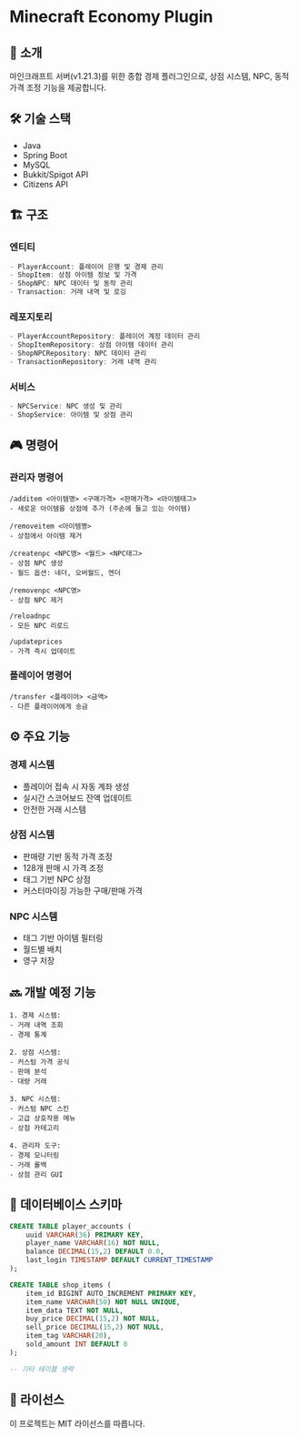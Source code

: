 # Minecraft Economy Plugin

## 📌 소개
마인크래프트 서버(v1.21.3)를 위한 종합 경제 플러그인으로, 상점 시스템, NPC, 동적 가격 조정 기능을 제공합니다.

## 🛠 기술 스택
- Java
- Spring Boot
- MySQL
- Bukkit/Spigot API
- Citizens API

## 🏗 구조
### 엔티티
```java
- PlayerAccount: 플레이어 은행 및 경제 관리
- ShopItem: 상점 아이템 정보 및 가격
- ShopNPC: NPC 데이터 및 동작 관리
- Transaction: 거래 내역 및 로깅
```

### 레포지토리
```java
- PlayerAccountRepository: 플레이어 계정 데이터 관리
- ShopItemRepository: 상점 아이템 데이터 관리
- ShopNPCRepository: NPC 데이터 관리
- TransactionRepository: 거래 내역 관리
```

### 서비스
```java
- NPCService: NPC 생성 및 관리
- ShopService: 아이템 및 상점 관리
```

## 🎮 명령어
### 관리자 명령어
```
/additem <아이템명> <구매가격> <판매가격> <아이템태그>
- 새로운 아이템을 상점에 추가 (주손에 들고 있는 아이템)

/removeitem <아이템명>
- 상점에서 아이템 제거

/createnpc <NPC명> <월드> <NPC태그>
- 상점 NPC 생성
- 월드 옵션: 네더, 오버월드, 엔더

/removenpc <NPC명>
- 상점 NPC 제거

/reloadnpc
- 모든 NPC 리로드

/updateprices
- 가격 즉시 업데이트
```

### 플레이어 명령어
```
/transfer <플레이어> <금액>
- 다른 플레이어에게 송금
```

## ⚙️ 주요 기능

### 경제 시스템
- 플레이어 접속 시 자동 계좌 생성
- 실시간 스코어보드 잔액 업데이트
- 안전한 거래 시스템

### 상점 시스템
- 판매량 기반 동적 가격 조정
- 128개 판매 시 가격 조정
- 태그 기반 NPC 상점
- 커스터마이징 가능한 구매/판매 가격

### NPC 시스템
- 태그 기반 아이템 필터링
- 월드별 배치
- 영구 저장

## 🔜 개발 예정 기능
```
1. 경제 시스템:
- 거래 내역 조회
- 경제 통계

2. 상점 시스템:
- 커스텀 가격 공식
- 판매 분석
- 대량 거래

3. NPC 시스템:
- 커스텀 NPC 스킨
- 고급 상호작용 메뉴
- 상점 카테고리

4. 관리자 도구:
- 경제 모니터링
- 거래 롤백
- 상점 관리 GUI
```

## 💾 데이터베이스 스키마
```sql
CREATE TABLE player_accounts (
    uuid VARCHAR(36) PRIMARY KEY,
    player_name VARCHAR(16) NOT NULL,
    balance DECIMAL(15,2) DEFAULT 0.0,
    last_login TIMESTAMP DEFAULT CURRENT_TIMESTAMP
);

CREATE TABLE shop_items (
    item_id BIGINT AUTO_INCREMENT PRIMARY KEY,
    item_name VARCHAR(50) NOT NULL UNIQUE,
    item_data TEXT NOT NULL,
    buy_price DECIMAL(15,2) NOT NULL,
    sell_price DECIMAL(15,2) NOT NULL,
    item_tag VARCHAR(20),
    sold_amount INT DEFAULT 0
);

-- 기타 테이블 생략
```

## 📝 라이선스
이 프로젝트는 MIT 라이선스를 따릅니다.
